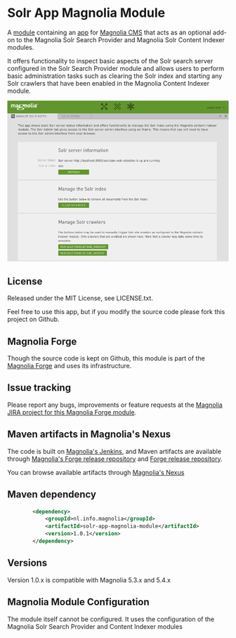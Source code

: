 Solr App Magnolia Module
=======================

A [module](https://documentation.magnolia-cms.com/display/DOCS/Modules) containing an [app](https://documentation.magnolia-cms.com/display/DOCS/Apps) for [Magnolia CMS](http://www.magnolia-cms.com) 
that acts as an optional add-on to the Magnolia Solr Search Provider and Magnolia Solr Content Indexer modules.

It offers functionality to inspect basic aspects of the Solr search server configured in the Solr Search Provider module and allows users to perform basic administration tasks 
such as clearing the Solr index and starting any Solr crawlers that have been enabled in the Magnolia Content Indexer module.

![Solr App Screenshot](https://raw.githubusercontent.com/infonl/solr-app-magnolia-module/master/img/solr-app-screenshot.png?raw=true)

License
-------
Released under the MIT License, see LICENSE.txt. 

Feel free to use this app, but if you modify the source code please fork this project on Github.

Magnolia Forge
--------------
Though the source code is kept on Github, this module is part of the [Magnolia Forge](http://forge.magnolia-cms.com/) and uses its infrastructure.

Issue tracking
--------------
Please report any bugs, improvements or feature requests at the [Magnolia JIRA project for this Magnolia Forge module](https://jira.magnolia-cms.com/projects/SOLRAPP).

Maven artifacts in Magnolia's Nexus
---------------------------------
The code is built on [Magnolia's Jenkins](https://jenkins.magnolia-cms.com/view/Forge/job/forge_solr-app-magnolia-module/), and Maven artifacts are available through [Magnolia's Forge release repository](http://nexus.magnolia-cms.com/content/repositories/magnolia.forge.releases/) and [Forge release repository](https://nexus.magnolia-cms.com/content/repositories/magnolia.forge.releases/). 

You can browse available artifacts through [Magnolia's Nexus](http://nexus.magnolia-cms.com/)

Maven dependency
-----------------
```xml
        <dependency>
            <groupId>nl.info.magnolia</groupId>                  
            <artifactId>solr-app-magnolia-module</artifactId>
            <version>1.0.1</version>
        </dependency>
```

Versions
-----------------
Version 1.0.x is compatible with Magnolia 5.3.x and 5.4.x

Magnolia Module Configuration
-----------------
The module itself cannot be configured. It uses the configuration of the Magnolia Solr Search Provider and Content Indexer modules 